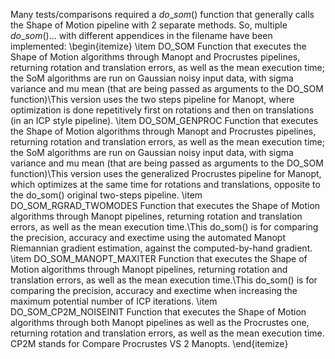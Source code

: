 Many tests/comparisons required a $do\_som()$ function that generally calls the Shape of Motion pipeline with 2 separate methods.
So, multiple $do\_som() \dots$ with different appendices in the filename have been implemented:
\begin{itemize}
    \item DO\_SOM Function that executes the Shape of Motion algorithms through Manopt and Procrustes pipelines, returning rotation and translation errors, as well as the mean execution time; the SoM algorithms are run on Gaussian noisy input data, with sigma variance and mu mean (that are being passed as arguments to the DO\_SOM function)\\This version uses the two steps pipeline for Manopt, where optimization is done repetitively first on rotations and then on translations (in an ICP style pipeline).
    \item DO\_SOM\_GENPROC Function that executes the Shape of Motion algorithms through Manopt and Procrustes pipelines, returning rotation and translation errors, as well as the mean execution time; the SoM algorithms are run on Gaussian noisy input data, with sigma variance and mu mean (that are being passed as arguments to the DO\_SOM function)\\This version uses the generalized Procrustes pipeline for Manopt, which optimizes at the same time for rotations and translations, opposite to the do\_som() original two-steps pipeline.
    \item DO\_SOM\_RGRAD\_TWOMODES Function that executes the Shape of Motion algorithms through Manopt pipelines, returning rotation and translation errors, as well as the mean execution time.\\This do\_som() is for comparing the precision, accuracy and exectime using the automated Manopt Riemannian gradient estimation, against the computed-by-hand gradient.
    \item DO\_SOM\_MANOPT\_MAXITER Function that executes the Shape of Motion algorithms through Manopt pipelines, returning rotation and translation errors, as well as the mean execution time.\\This do\_som() is for comparing the precision, accuracy and exectime when increasing the maximum potential number of ICP iterations.
    \item DO\_SOM\_CP2M\_NOISEINIT Function that executes the Shape of Motion algorithms through both Manopt pipelines as well as the Procrustes one, returning rotation and translation errors, as well as the mean execution time. CP2M stands for Compare Procrustes VS 2 Manopts.
\end{itemize}
